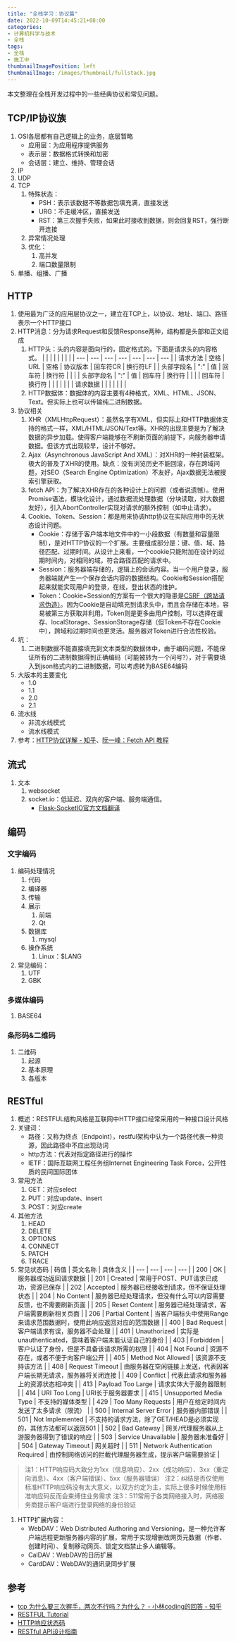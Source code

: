 ```yaml
---
title: "全栈学习：协议篇"
date: 2022-10-09T14:45:21+08:00
categories:
- 计算机科学与技术
- 全栈
tags:
- 全栈
- 施工中
thumbnailImagePosition: left
thumbnailImage: /images/thumbnail/fullstack.jpg
---
```

本文整理在全栈开发过程中的一些经典协议和常见问题。
<!--more-->
## TCP/IP协议族
1. OSI各层都有自己逻辑上的业务，底层暂略
    - 应用层：为应用程序提供服务
    - 表示层：数据格式转换和加密
    - 会话层：建立、维持、管理会话
1. IP
1. UDP
1. TCP
    1. 特殊状态：
        - PSH：表示该数据不等数据包填充满，直接发送
        - URG：不走缓冲区，直接发送
        - RST：第三次握手失败，如果此时接收到数据，则会回复RST，强行断开连接
    1. 异常情况处理
    1. 优化：
        1. 高并发
        1. 端口数量限制
1. 单播、组播、广播
## HTTP
1. 使用最为广泛的应用层协议之一，建立在TCP上，以协议、地址、端口、路径表示一个HTTP接口
2. HTTP消息：分为请求Request和反馈Response两种，结构都是头部和正文组成
    1. HTTP头：头的内容是面向行的，固定格式的。下面是请求头的内容格式。
        |  |  |  |  |  |  |  |
        | --- | --- | --- | --- | --- | --- | --- |
        | 请求方法 | 空格 | URL | 空格 | 协议版本 | 回车符CR | 换行符LF |
        | 头部字段名 | ":" | 值 | 回车符 | 换行符 | | |
        | 头部字段名 | ":" | 值 | 回车符 | 换行符 | | |
        | 回车符 | 换行符 | | | | | |
        | 请求数据 | | | | | | |
    2. HTTP数据体：数据体的内容主要有4种格式，XML、HTML、JSON、Text。但实际上也可以传输纯二进制数据。
3. 协议相关
    1. XHR（XMLHttpRequest）：虽然名字有XML，但实际上和HTTP数据体支持的格式一样，XML/HTML/JSON/Text等。XHR的出现主要是为了解决数据的异步加载。使得客户端能够在不刷新页面的前提下，向服务器申请数据。但该方式出现较早，设计不够好。
    2. Ajax（Asynchronous JavaScript And XML）：对XHR的一种封装框架。极大的普及了XHR的使用。缺点：没有浏览历史不能回滚，存在跨域问题，对SEO（Search Engine Optimization）不友好，Ajax数据无法被搜索引擎获取。
    3. fetch API：为了解决XHR存在的各种设计上的问题（或者说遗憾）。使用Promise语法，模块化设计，通过数据流处理数据（分块读取，对大数据友好），引入AbortController实现对请求的额外控制（如中止请求）。
    4. Cookie、Token、Session：都是用来协调http协议在实际应用中的无状态设计问题。
        - Cookie：存储于客户端本地文件中的一小段数据（有数量和容量限制），是对HTTP协议的一个扩展。主要组成部分是：键、值、域、路径匹配、过期时间。从设计上来看，一个cookie只能附加在设计的过期时间内，对相同的域，符合路径匹配的请求中。
        - Session：服务器端存储的，逻辑上的会话内容。当一个用户登录，服务器端就产生一个保存会话内容的数据结构。Cookie和Session搭配起来就能实现用户的登录，在线，登出状态的维护。
        - Token：Cookie+Session的方案有一个很大的隐患是[CSRF（跨站请求伪造）](https://www.cnblogs.com/54chensongxia/p/11693666.html)。因为Cookie是自动填充到请求头中，而且会存储在本地，容易被第三方获取并利用。Token则是更多由用户控制，可以选择在缓存、localStorage、SessionStorage存储（但Token不存在Cookie中），跨域和过期时间也更灵活。服务器对Token进行合法性校验。
4. 坑：
    1. 二进制数据不能直接填充到文本类型的数据体中，由于编码问题，不能保证所有的二进制数据得到正确编码（可能被转为一个问号?），对于需要填入到json格式内的二进制数据，可以考虑转为BASE64编码
5. 大版本的主要变化
    - 1.0
    - 1.1
    - 2.0
    - 2.1
6. 流水线
    - 非流水线模式
    - 流水线模式
7. 参考：[HTTP协议详解 - 知乎](https://zhuanlan.zhihu.com/p/77376952)、[阮一峰：Fetch API 教程](https://www.ruanyifeng.com/blog/2020/12/fetch-tutorial.html)
## 流式
1. 文本
    1. websocket
    2. socket.io：低延迟、双向的客户端、服务端通信。
        - [Flask-SocketIO官方文档翻译](https://www.law-think.com/p/2018-12-09-socketio/)
## 编码
### 文字编码
1. 编码处理情况
    1. 代码
    2. 编译器
    3. 传输
    4. 展示
        1. 前端
        2. Qt
    5. 数据库
        1. mysql
    6. 操作系统
        1. Linux：$LANG
2. 常见编码：
    1. UTF
    2. GBK
### 多媒体编码
1. BASE64
### 条形码&二维码
1. 二维码
    1. 起源
    2. 基本原理
    3. 各版本
## RESTful
1. 概述：RESTFUL结构风格是互联网中HTTP接口经常采用的一种接口设计风格
2. 关键词：
    - 路径：又称为终点（Endpoint），restful架构中认为一个路径代表一种资源，因此路径中不应出现动词
    - http方法：代表对指定路径进行的操作
    - IETF：国际互联网工程任务组Internet Engineering Task Force，公开性质的民间国际团体
3. 常用方法
    1. GET：对应select
    2. PUT：对应update、insert
    3. POST：对应create
4. 其他方法
    1. HEAD
    2. DELETE
    3. OPTIONS
    4. CONNECT
    5. PATCH
    6. TRACE
5. 常见状态码
| 码值 | 英文名称 | 具体含义 |
| --- | --- | --- | --- |
| 200 | OK | 服务器成功返回请求数据 |
| 201 | Created | 常用于POST、PUT请求已成功，资源已保存 |
| 202 | Accepted | 服务器已经接收到请求，但不保证处理状态 |
| 204 | No Content | 服务器已经处理请求，但没有什么可以内容需要反馈，也不需要刷新页面 |
| 205 | Reset Content | 服务器已经处理请求，客户端需要刷新相关页面 |
| 206 | Partial Content | 当客户端标头中使用Range来请求范围数据时，使用此响应返回对应的范围数据 |
| 400 | Bad Request | 客户端请求有误，服务器不会处理 |
| 401 | Unauthorized | 实际是unauthenticated，意味着客户端未能认证自己的身份 |
| 403 | Forbidden | 客户认证了身份，但是不具备该请求所需的权限 |
| 404 | Not Found | 资源不存在，或者不便于向客户端公开 |
| 405 | Method Not Allowed | 该资源不支持该方法 |
| 408 | Request Timeout | 由服务器在空闲链接上发送，代表因客户端长期无请求，服务器将关闭连接 |
| 409 | Conflict | 代表此请求和服务器上的资源状态相冲突 |
| 413 | Payload Too Large | 请求实体大于服务器限制 |
| 414 | URI Too Long | URI长于服务器要求 |
| 415 | Unsupported Media Type | 不支持的媒体类型 |
| 429 | Too Many Requests | 用户在给定时间内发送了太多请求（限流） |
| 500 | Internal Server Error | 服务器内部错误 |
| 501 | Not Implemented | 不支持的请求方法，除了GET/HEAD是必须实现的，其他方法都可以返回501 |
| 502 | Bad Gateway | 网关/代理服务器从上游服务器得到了错误的响应 |
| 503 | Service Unavailable | 服务器未准备好 |
| 504 | Gateway Timeout | 网关超时 |
| 511 | Network Authentication Required | 由控制网络访问的拦截代理服务器生成，提示客户端需要验证 |
> 注1：HTTP响应码大致分为1xx（信息响应）、2xx（成功响应）、3xx（重定向消息）、4xx（客户端错误）、5xx（服务器错误）
> 注2：纠结是否仅使用标准HTTP响应码没有太大意义，以双方约定为主，实际上很多时候使用标准响应码反而会束缚住业务需求
> 注3：511常用于各类网络接入时，网络服务商提示客户端进行登录网络的身份验证
1. HTTP扩展内容：
    - WebDAV：Web Distributed Authoring and Versioning，是一种允许客户端远程更新服务器内容的扩展，常用于实现增删改网页元数据（作者、创建时间）、复制移动网页、锁定文档禁止多人编辑等。
    - CalDAV：WebDAV的日历扩展
    - CardDAV：WebDAV的通讯录同步扩展
## 参考
- [tcp 为什么要三次握手，两次不行吗？为什么？ - 小林coding的回答 - 知乎](https://www.zhihu.com/question/429915921/answer/2682855827)
- [RESTFUL Tutorial](https://restfulapi.net/)
- [HTTP响应状态码](https://developer.mozilla.org/zh-CN/docs/Web/HTTP/Status)
- [RESTful API设计指南](https://www.ruanyifeng.com/blog/2014/05/restful_api.html)